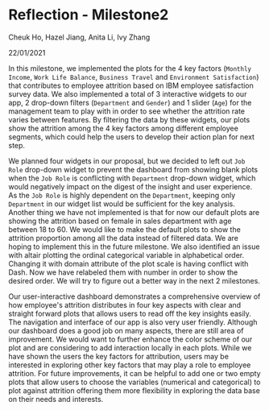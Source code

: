 Reflection - Milestone2
================
Cheuk Ho, Hazel Jiang, Anita Li, Ivy Zhang

22/01/2021

In this milestone, we implemented the plots for the 4 key factors (`Monthly Income`,
`Work Life Balance`, `Business Travel` and `Environment Satisfaction`)
that contributes to employee attrition based on IBM
employee satisfaction survey data. We also implemented a total of 
3 interactive widgets to our app, 2 drop-down filters (`Department` and `Gender`) 
and 1 slider (`Age`) for the management team to play with in order to see 
whether the attrition rate varies between features. By filtering the data by these widgets, 
our plots show the attrition among the 4 key factors among different employee segments, 
which could help the users to develop their action plan for next step.

We planned four widgets in our proposal, but we decided to left out `Job Role` 
drop-down widget to prevent the dashboard from showing blank plots when the `Job Role` 
is conflicting with `Department` drop-down widget, which would negatively impact on the digest 
of the insight and user experience. As the `Job Role` is highly dependent on the `Department`, 
keeping only `Department` in our widget list would be sufficient for the key analysis.
Another thing we have not implemented is that for now
our default plots are showing the attrition based on female in sales
department with age between 18 to 60. We would like to make the default
plots to show the attrition proportion among all the data instead of
filtered data. We are hoping to implement this in the
future milestone. We also identified an issue with altair plotting 
the ordinal categorical variable in alphabetical order. Changing it
with domain attribute of the plot scale is having conflict with Dash. 
Now we have relabeled them with number in order to show the desired order.
We will try to figure out a better way in the next 2 milestones. 

Our user-interactive dashboard demonstrates a comprehensive overview 
of how employee's attrition distributes in four key aspects with clear and straight 
forward plots that allows users to read off the key insights easily. The navigation 
and interface of our app is also very user friendly. Although our dashboard 
does a good job on many aspects, there are still area of improvement. 
We would want to further enhance the color scheme of our plot and are considering 
to add interaction locally in each plots. While we have shown the users the 
key factors for attribution, users may be interested in exploring other key factors 
that may play a role to employee attrition. For future improvements, it can be helpful 
to add one or two empty plots that allow users to choose the variables (numerical and categorical) 
to plot against attrition offering them more flexibility in exploring the data base
on their needs and interests.
